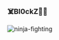 ### ☠️Bl0ckZ🏴‍☠️

![ninja-fighting](https://user-images.githubusercontent.com/126398283/223224940-095c4fc9-a9da-4816-b8c6-a5a91b5d711a.gif)





